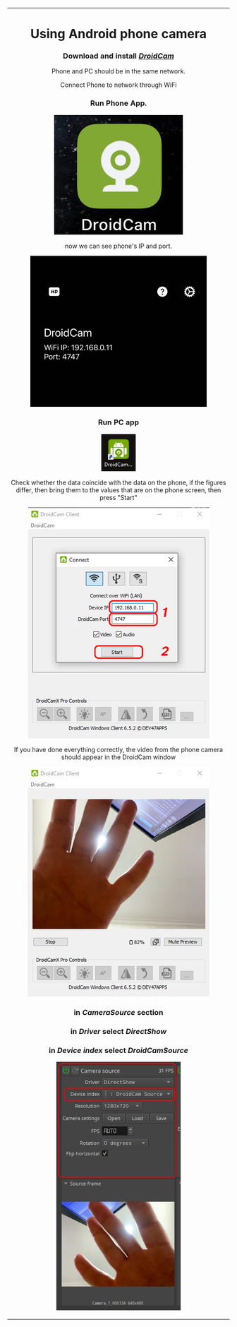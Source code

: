 <table align="center" border="0">
<tr><td colspan=2 align="center">

# Using Android phone camera

### Download and install <a href="http://www.dev47apps.com/"> **_DroidCam_** </a>

Phone and PC should be in the same network.

Connect Phone to network through WiFi

### Run Phone App.

<img src="DroidCam_0.jpg"></img>

now we can see phone's IP and port.

<img src="DroidCam_1.jpg"></img>

### Run PC app

<img src="DroidCam_2.jpg"></img>

Check whether the data coincide with the data on the phone, if the figures differ, then bring them to the values that are on the phone screen, then press "Start"

<img src="DroidCam_3.jpg"></img>

If you have done everything correctly, the video from the phone camera should appear in the DroidCam window

<img src="DroidCam_4.jpg"></img>

### in **_CameraSource_** section
### in **_Driver_** select **_DirectShow_** 
### in **_Device index_** select **_DroidCamSource_**

<img src="DroidCam_5.jpg"></img>

</td></tr>

</table>
